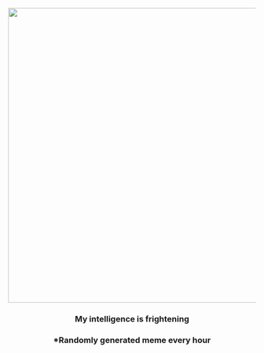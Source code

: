 <p align="center">
        <img src="https://i.redd.it/gnep8ohglav91.gif" width="600" height="600">
        </p>
        <h3 align="center">My intelligence is frightening</h3>
        <h3 align="center">*Randomly generated meme every hour</h3>
    